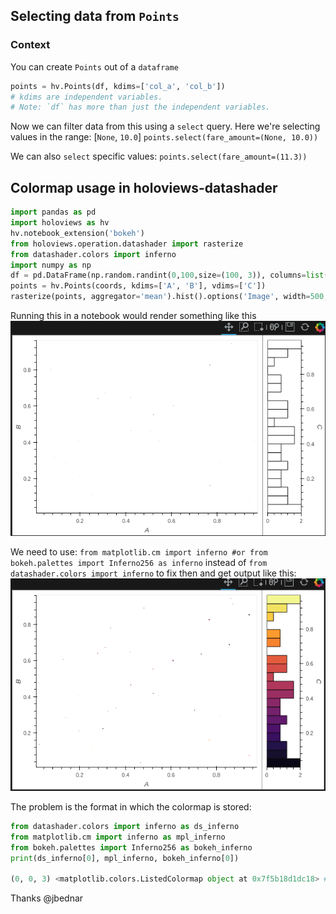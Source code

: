## Selecting data from `Points` 

### Context
You can create `Points` out of a `dataframe`
```python
points = hv.Points(df, kdims=['col_a', 'col_b'])
# kdims are independent variables. 
# Note: `df` has more than just the independent variables.
```

Now we can filter data from this using a `select` query. Here we're selecting values in the range: [`None`, `10.0`]
`points.select(fare_amount=(None, 10.0))`

We can also `select` specific values: `points.select(fare_amount=(11.3))`

## Colormap usage in holoviews-datashader
```python
import pandas as pd
import holoviews as hv
hv.notebook_extension('bokeh')
from holoviews.operation.datashader import rasterize
from datashader.colors import inferno
import numpy as np
df = pd.DataFrame(np.random.randint(0,100,size=(100, 3)), columns=list('ABC'))
points = hv.Points(coords, kdims=['A', 'B'], vdims=['C'])
rasterize(points, aggregator='mean').hist().options('Image', width=500, height=400, cmap=inferno)
```

Running this in a notebook would render something like this ![holoviews_BadColorMap](holoviews_BadColorMap.png)

We need to use: 
`from matplotlib.cm import inferno #or from bokeh.palettes import Inferno256 as inferno` instead of `from datashader.colors import inferno` to fix then and get output like this: ![holoviews_GoodColorMap](holoviews_GoodColorMap.png)

The problem is the format in which the colormap is stored:
```python
from datashader.colors import inferno as ds_inferno
from matplotlib.cm import inferno as mpl_inferno
from bokeh.palettes import Inferno256 as bokeh_inferno
print(ds_inferno[0], mpl_inferno, bokeh_inferno[0])

(0, 0, 3) <matplotlib.colors.ListedColormap object at 0x7f5b18d1dc18> #000003
```

Thanks @jbednar
